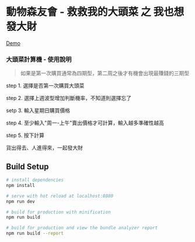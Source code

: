 # 動物森友會 - 救救我的大頭菜 之 我也想發大財

[Demo](https://5ock.github.io/Oikura/)

### 大頭菜計算機 - 使用說明
> 如果是第一次購買通常為四期型，第二周之後才有機會出現最賺錢的三期型
 
step 1. 選擇是否第一次購買大頭菜
 
step 2. 選擇上週波型增加判斷機率，不知道則選擇忘了
 
setp 3. 輸入星期日購買價格
 
step 4. 至少輸入"周一-上午"賣出價格才可計算，輸入越多準確性越高

step 5. 按下計算
 
貨出得去、人進得來，一起發大財

## Build Setup

``` bash
# install dependencies
npm install

# serve with hot reload at localhost:8080
npm run dev

# build for production with minification
npm run build

# build for production and view the bundle analyzer report
npm run build --report
```
